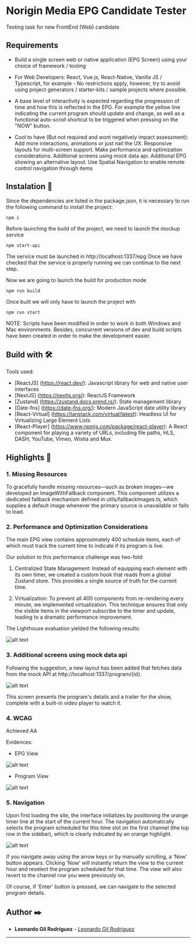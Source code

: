 # Norigin Media EPG Candidate Tester

Testing task for new FrontEnd (Web) candidate

## Requirements

- Build a single screen web or native application (EPG Screen) using your choice of framework / tooling

- For Web Developers: React, Vue.js, React-Native, Vanilla JS / Typescript, for example - No restrictions apply, however, try to avoid using project generators / starter-kits / sample projects where possible.

- A base level of interactivity is expected regarding the progression of time and how this is reflected in the EPG. For example the yellow line indicating the current program should update and change, as well as a functional auto-scroll shortcut to be triggered when pressing on the "NOW" button.

- Cool to have (But not required and wont negatively impact assessment):
Add more interactions, animations or just nail the UX.
Responsive layouts for multi-screen support.
Make performance and optimization considerations.
Additional screens using mock data api.
Additional EPG showing an alternative layout.
Use Spatial Navigation to enable remote control navigation through items

## Instalation 🔧

Since the dependencies are listed in the package.json, it is necessary to run the following command to install the project:

```
npm i
```

Before launching the build of the project, we need to launch the mockup service

```
npm start-api
```
The service must be launched in http://localhost:1337/epg
Once we have checked that the service is properly running we can continue to the next step.

Now we are going to launch the build for produciton mode

```
npm run build
```

Once built we will only have to launch the project with

```
npm run start
```

NOTE: Scripts have been modified in order to work in both Windows and Mac environments.
Besides, concurrent versions of dev and build scripts have been created in order to make the development easier.


## Build with 🛠️

Tools used:

* [ReactJS] (https://react.dev/): Javascript library for web and native user interfaces
* [NextJS] (https://nextjs.org/): ReactJS Framework
* [Zustand] (https://zustand.docs.pmnd.rs/): State management library
* [Date-fns] (https://date-fns.org/): Modern JavaScript date utility library
* [React-Virtual] (https://tanstack.com/virtual/latest): Headless UI for Virtualizing Large Element Lists
* [React-Player] (https://www.npmjs.com/package/react-player): A React component for playing a variety of URLs, including file paths, HLS, DASH, YouTube, Vimeo, Wistia and Mux.

## Highlights 📖

### 1.  Missing Resources
To gracefully handle missing resources—such as broken images—we developed an ImageWithFallback component. This component utilizes a dedicated fallback mechanism defined in utils/fallbackImages.ts, which supplies a default image whenever the primary source is unavailable or fails to load.

### 2. Performance and Optimization Considerations
The main EPG view contains approximately 400 schedule items, each of which must track the current time to indicate if its program is live.

Our solution to this performance challenge was two-fold:

1. Centralized State Management: Instead of equipping each element with its own timer, we created a custom hook that reads from a global Zustand store. This provides a single source of truth for the current time.

2. Virtualization: To prevent all 400 components from re-rendering every minute, we implemented virtualization. This technique ensures that only the visible items in the viewport subscribe to the timer and update, leading to a dramatic performance improvement.

The Lighthouse evaluation yielded the following results:

![alt text](doc/lighthouse.png)

### 3. Additional screens using mock data api

Following the suggestion, a new layout has been added that fetches data from the mock API at http://localhost:1337/program/{id}.

![alt text](doc/programview.png)

This screen presents the program's details and a trailer for the show, complete with a built-in video player to watch it.


### 4. WCAG

Achieved AA

Evidences:

- EPG View

![alt text](doc/wcag_epg.png)

- Program View

![alt text](doc/wcag_program.png)

### 5. Navigation

Upon first loading the site, the interface initializes by positioning the orange timer line at the start of the current hour. The navigation automatically selects the program scheduled for this time slot on the first channel (the top row in the sidebar), which is clearly indicated by an orange highlight.

![alt text](doc/navigation.png)

If you navigate away using the arrow keys or by manually scrolling, a 'Now' button appears. Clicking 'Now' will instantly return the view to the current hour and reselect the program scheduled for that time. The view will also revert to the channel row you were previously on.

Of course, if 'Enter' button is pressed, we can navigate to the selected program details.

## Author ✒️

* **Leonardo Gil Rodríguez** - [Leonardo Gil Rodríguez](https://github.com/leonardogilrodriguez) 

---
